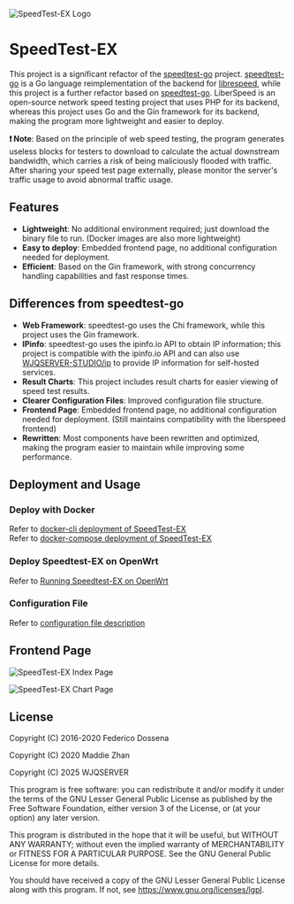 ![SpeedTest-EX Logo](https://raw.githubusercontent.com/WJQSERVER/speedtest-ex/main/web/pages/favicon_inverted.png)

# SpeedTest-EX

This project is a significant refactor of the [speedtest-go](https://github.com/librespeed/speedtest-go) project. [speedtest-go](https://github.com/librespeed/speedtest-go) is a Go language reimplementation of the backend for [librespeed](https://github.com/librespeed/speedtest), while this project is a further refactor based on [speedtest-go](https://github.com/librespeed/speedtest-go). LiberSpeed is an open-source network speed testing project that uses PHP for its backend, whereas this project uses Go and the Gin framework for its backend, making the program more lightweight and easier to deploy.

**❗ Note**: Based on the principle of web speed testing, the program generates useless blocks for testers to download to calculate the actual downstream bandwidth, which carries a risk of being maliciously flooded with traffic. After sharing your speed test page externally, please monitor the server's traffic usage to avoid abnormal traffic usage.

## Features
- **Lightweight**: No additional environment required; just download the binary file to run. (Docker images are also more lightweight)
- **Easy to deploy**: Embedded frontend page, no additional configuration needed for deployment.
- **Efficient**: Based on the Gin framework, with strong concurrency handling capabilities and fast response times.

## Differences from speedtest-go
- **Web Framework**: speedtest-go uses the Chi framework, while this project uses the Gin framework.
- **IPinfo**: speedtest-go uses the ipinfo.io API to obtain IP information; this project is compatible with the ipinfo.io API and can also use [WJQSERVER-STUDIO/ip](https://github.com/WJQSERVER-STUDIO/ip) to provide IP information for self-hosted services.
- **Result Charts**: This project includes result charts for easier viewing of speed test results.
- **Clearer Configuration Files**: Improved configuration file structure.
- **Frontend Page**: Embedded frontend page, no additional configuration needed for deployment. (Still maintains compatibility with the liberspeed frontend)
- **Rewritten**: Most components have been rewritten and optimized, making the program easier to maintain while improving some performance.

## Deployment and Usage
### Deploy with Docker
Refer to [docker-cli deployment of SpeedTest-EX](https://github.com/WJQSERVER/speedtest-ex/blob/main/docs/docker/docker-cli_en.md)  
Refer to [docker-compose deployment of SpeedTest-EX](https://github.com/WJQSERVER/speedtest-ex/blob/main/docs/docker/docker-compose_en.md)

### Deploy Speedtest-EX on OpenWrt
Refer to [Running Speedtest-EX on OpenWrt](https://github.com/WJQSERVER/speedtest-ex/blob/main/docs/openwrt/README_en.md)

### Configuration File
Refer to [configuration file description](https://github.com/WJQSERVER/speedtest-ex/blob/main/docs/config/config_en.md)

## Frontend Page

![SpeedTest-EX Index Page](https://webp.wjqserver.com/speedtest-ex/index.png)

![SpeedTest-EX Chart Page](https://webp.wjqserver.com/speedtest-ex/chart.png)

## License
Copyright (C) 2016-2020 Federico Dossena

Copyright (C) 2020 Maddie Zhan

Copyright (C) 2025 WJQSERVER

This program is free software: you can redistribute it and/or modify
it under the terms of the GNU Lesser General Public License as published by
the Free Software Foundation, either version 3 of the License, or
(at your option) any later version.

This program is distributed in the hope that it will be useful,
but WITHOUT ANY WARRANTY; without even the implied warranty of
MERCHANTABILITY or FITNESS FOR A PARTICULAR PURPOSE.  See the
GNU General Public License for more details.

You should have received a copy of the GNU Lesser General Public License
along with this program.  If not, see <https://www.gnu.org/licenses/lgpl>.
